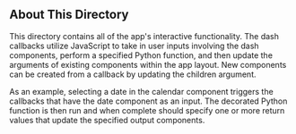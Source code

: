 <h2>About This Directory</h2>

This directory contains all of the app's interactive functionality. The dash callbacks utilize JavaScript to take in user inputs involving the dash components, perform a specified Python function, and then update the arguments of existing components within the app layout. New components can be created from a callback by updating the children argument. 

As an example, selecting a date in the calendar component triggers the callbacks that have the date component as an input. The decorated Python function is then run and when complete should specify one or more return values that update the specified output components.